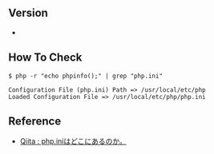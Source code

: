 ## Version
- 

## How To Check
```
$ php -r "echo phpinfo();" | grep "php.ini"

Configuration File (php.ini) Path => /usr/local/etc/php
Loaded Configuration File => /usr/local/etc/php/php.ini
```

## Reference
- [Qiita : php.iniはどこにあるのか。](https://qiita.com/ritukiii/items/624eb475b85e28613a70)
